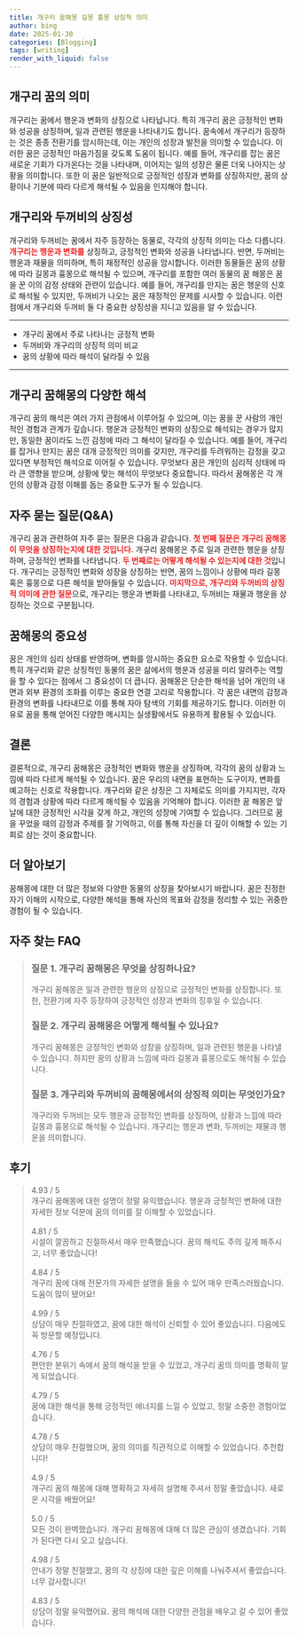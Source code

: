 ```yaml
---
title: 개구리 꿈해몽 길몽 흉몽 상징적 의미
author: bing
date: 2025-01-30
categories: [Blogging]
tags: [writing]
render_with_liquid: false
---
```



<h2 id='개구리 꿈의 의미'>개구리 꿈의 의미</h2>

<p>개구리는 꿈에서 행운과 변화의 상징으로 나타납니다. 특히 개구리 꿈은 긍정적인 변화와 성공을 상징하며, 일과 관련된 행운을 나타내기도 합니다. 꿈속에서 개구리가 등장하는 것은 종종 전환기를 암시하는데, 이는 개인의 성장과 발전을 의미할 수 있습니다. 이러한 꿈은 긍정적인 마음가짐을 갖도록 도움이 됩니다. 예를 들어, 개구리를 잡는 꿈은 새로운 기회가 다가온다는 것을 나타내며, 이어지는 일의 성장은 물론 더욱 나아지는 상황을 의미합니다. 또한 이 꿈은 일반적으로 긍정적인 성장과 변화를 상징하지만, 꿈의 상황이나 기분에 따라 다르게 해석될 수 있음을 인지해야 합니다.</p>

<h2 id='개구리와 두꺼비의 상징성'>개구리와 두꺼비의 상징성</h2>

<p>개구리와 두꺼비는 꿈에서 자주 등장하는 동물로, 각각의 상징적 의미는 다소 다릅니다. <b><span style="color: #ee2323;">개구리는 행운과 변화를</span></b> 상징하고, 긍정적인 변화와 성공을 나타냅니다. 반면, 두꺼비는 행운과 재물을 의미하며, 특히 재정적인 성공을 암시합니다. 이러한 동물들은 꿈의 상황에 따라 길몽과 흉몽으로 해석될 수 있으며, 개구리를 포함한 여러 동물의 꿈 해몽은 꿈을 꾼 이의 감정 상태와 관련이 있습니다. 예를 들어, 개구리를 만지는 꿈은 행운의 신호로 해석될 수 있지만, 두꺼비가 나오는 꿈은 재정적인 문제를 시사할 수 있습니다. 이런 점에서 개구리와 두꺼비 둘 다 중요한 상징성을 지니고 있음을 알 수 있습니다.</p>

<hr />

<ul>
    <li>개구리 꿈에서 주로 나타나는 긍정적 변화</li>
    <li>두꺼비와 개구리의 상징적 의미 비교</li>
    <li>꿈의 상황에 따라 해석이 달라질 수 있음</li>
</ul>

<hr />

<h2 id='개구리 꿈해몽의 다양한 해석'>개구리 꿈해몽의 다양한 해석</h2>

<p>개구리 꿈의 해석은 여러 가지 관점에서 이루어질 수 있으며, 이는 꿈을 꾼 사람의 개인적인 경험과 관계가 깊습니다. 행운과 긍정적인 변화의 상징으로 해석되는 경우가 많지만, 동일한 꿈이라도 느낀 감정에 따라 그 해석이 달라질 수 있습니다. 예를 들어, 개구리를 잡거나 만지는 꿈은 대개 긍정적인 의미를 갖지만, 개구리를 두려워하는 감정을 갖고 있다면 부정적인 해석으로 이어질 수 있습니다. 무엇보다 꿈은 개인의 심리적 상태에 따라 큰 영향을 받으며, 상황에 맞는 해석이 무엇보다 중요합니다. 따라서 꿈해몽은 각 개인의 상황과 감정 이해를 돕는 중요한 도구가 될 수 있습니다.</p>

<h2 id='자주 묻는 질문(Q&A)'>자주 묻는 질문(Q&A)</h2>

<p>개구리 꿈과 관련하여 자주 묻는 질문은 다음과 같습니다. <b><span style="color: #ee2323;">첫 번째 질문은 개구리 꿈해몽이 무엇을 상징하는지에 대한 것입니다.</span></b> 개구리 꿈해몽은 주로 일과 관련한 행운을 상징하며, 긍정적인 변화를 나타냅니다. <b><span style="color: #ee2323;">두 번째로는 어떻게 해석될 수 있는지에 대한 것</span></b>입니다. 개구리는 긍정적인 변화와 성장을 상징하는 반면, 꿈의 느낌이나 상황에 따라 길몽 혹은 흉몽으로 다른 해석을 받아들일 수 있습니다. <b><span style="color: #ee2323;">마지막으로, 개구리와 두꺼비의 상징적 의미에 관한 질문</span></b>으로, 개구리는 행운과 변화를 나타내고, 두꺼비는 재물과 행운을 상징하는 것으로 구분됩니다.</p>

<h2 id='꿈해몽의 중요성'>꿈해몽의 중요성</h2>

<p>꿈은 개인의 심리 상태를 반영하며, 변화를 암시하는 중요한 요소로 작용할 수 있습니다. 특히 개구리와 같은 상징적인 동물의 꿈은 삶에서의 행운과 성공을 미리 알려주는 역할을 할 수 있다는 점에서 그 중요성이 더 큽니다. 꿈해몽은 단순한 해석을 넘어 개인의 내면과 외부 환경의 조화를 이루는 중요한 연결 고리로 작용합니다. 각 꿈은 내면의 감정과 환경의 변화를 나타내므로 이를 통해 자아 탐색의 기회를 제공하기도 합니다. 이러한 이유로 꿈을 통해 얻어진 다양한 메시지는 실생활에서도 유용하게 활용될 수 있습니다.</p>

<h2 id='결론'>결론</h2>

<p>결론적으로, 개구리 꿈해몽은 긍정적인 변화와 행운을 상징하며, 각각의 꿈의 상황과 느낌에 따라 다르게 해석될 수 있습니다. 꿈은 우리의 내면을 표현하는 도구이자, 변화를 예고하는 신호로 작용합니다. 개구리와 같은 상징은 그 자체로도 의미를 가지지만, 각자의 경험과 상황에 따라 다르게 해석될 수 있음을 기억해야 합니다. 이러한 꿈 해몽은 앞날에 대한 긍정적인 시각을 갖게 하고, 개인의 성장에 기여할 수 있습니다. 그러므로 꿈을 꾸었을 때의 감정과 주제를 잘 기억하고, 이를 통해 자신을 더 깊이 이해할 수 있는 기회로 삼는 것이 중요합니다.</p>

<h2 id='더 알아보기'>더 알아보기</h2>

<p>꿈해몽에 대한 더 많은 정보와 다양한 동물의 상징을 찾아보시기 바랍니다. 꿈은 진정한 자기 이해의 시작으로, 다양한 해석을 통해 자신의 목표와 감정을 정리할 수 있는 귀중한 경험이 될 수 있습니다.</p>


<h2 id='자주_찾는_FAQ'>자주 찾는 FAQ</h2>
<div itemscope="" itemtype="https://schema.org/FAQPage"> 
<blockquote> 
<div itemscope="" itemprop="mainEntity" itemtype="https://schema.org/Question"> 
<h3 itemprop="name">질문 1. 개구리 꿈해몽은 무엇을 상징하나요?</h3> 
<div itemscope="" itemprop="acceptedAnswer" itemtype="https://schema.org/Answer"> 
<span itemprop="text"> 
<p>개구리 꿈해몽은 일과 관련한 행운의 상징으로 긍정적인 변화를 상징합니다. 또한, 전환기에 자주 등장하여 긍정적인 성장과 변화의 징후일 수 있습니다.</p> 
</span> 
</div> 
</div> 
<div itemscope="" itemprop="mainEntity" itemtype="https://schema.org/Question"> 
<h3 itemprop="name">질문 2. 개구리 꿈해몽은 어떻게 해석될 수 있나요?</h3> 
<div itemscope="" itemprop="acceptedAnswer" itemtype="https://schema.org/Answer"> 
<span itemprop="text"> 
<p>개구리 꿈해몽은 긍정적인 변화와 성장을 상징하며, 일과 관련된 행운을 나타낼 수 있습니다. 하지만 꿈의 상황과 느낌에 따라 길몽과 흉몽으로도 해석될 수 있습니다.</p> 
</span> 
</div> 
</div> 
<div itemscope="" itemprop="mainEntity" itemtype="https://schema.org/Question"> 
<h3 itemprop="name">질문 3. 개구리와 두꺼비의 꿈해몽에서의 상징적 의미는 무엇인가요?</h3> 
<div itemscope="" itemprop="acceptedAnswer" itemtype="https://schema.org/Answer"> 
<span itemprop="text"> 
<p>개구리와 두꺼비는 모두 행운과 긍정적인 변화를 상징하며, 상황과 느낌에 따라 길몽과 흉몽으로 해석될 수 있습니다. 개구리는 행운과 변화, 두꺼비는 재물과 행운을 의미합니다.</p> 
</span> 
</div> 
</div> 
</blockquote> 
</div>
<h2 id='후기'>후기</h2>
<div itemscope itemtype="https://schema.org/Product">
  <blockquote>
  <div itemprop="review" itemscope itemtype="https://schema.org/Review">
      <div itemprop="reviewRating" itemscope itemtype="https://schema.org/Rating"> <span itemprop="ratingValue">4.93</span> / <span itemprop="bestRating">5</span> </div>
      <span itemprop="reviewBody">개구리 꿈해몽에 대한 설명이 정말 유익했습니다. 행운과 긍정적인 변화에 대한 자세한 정보 덕분에 꿈의 의미를 잘 이해할 수 있었습니다.</span>
  </div>
  <br>
  <div itemprop="review" itemscope itemtype="https://schema.org/Review">
      <div itemprop="reviewRating" itemscope itemtype="https://schema.org/Rating"> <span itemprop="ratingValue">4.81</span> / <span itemprop="bestRating">5</span> </div>
      <span itemprop="reviewBody">시설이 깔끔하고 친절하셔서 매우 만족했습니다. 꿈의 해석도 주의 깊게 해주시고, 너무 좋았습니다!</span>
  </div>
  <br>
  <div itemprop="review" itemscope itemtype="https://schema.org/Review">
      <div itemprop="reviewRating" itemscope itemtype="https://schema.org/Rating"> <span itemprop="ratingValue">4.84</span> / <span itemprop="bestRating">5</span> </div>
      <span itemprop="reviewBody">개구리 꿈에 대해 전문가의 자세한 설명을 들을 수 있어 매우 만족스러웠습니다. 도움이 많이 됐어요!</span>
  </div>
  <br>
  <div itemprop="review" itemscope itemtype="https://schema.org/Review">
      <div itemprop="reviewRating" itemscope itemtype="https://schema.org/Rating"> <span itemprop="ratingValue">4.99</span> / <span itemprop="bestRating">5</span> </div>
      <span itemprop="reviewBody">상담이 매우 친절하였고, 꿈에 대한 해석이 신뢰할 수 있어 좋았습니다. 다음에도 꼭 방문할 예정입니다.</span>
  </div>
  <br>
  <div itemprop="review" itemscope itemtype="https://schema.org/Review">
      <div itemprop="reviewRating" itemscope itemtype="https://schema.org/Rating"> <span itemprop="ratingValue">4.76</span> / <span itemprop="bestRating">5</span> </div>
      <span itemprop="reviewBody">편안한 분위기 속에서 꿈의 해석을 받을 수 있었고, 개구리 꿈의 의미를 명확히 알게 되었습니다.</span>
  </div>
  <br>
  <div itemprop="review" itemscope itemtype="https://schema.org/Review">
      <div itemprop="reviewRating" itemscope itemtype="https://schema.org/Rating"> <span itemprop="ratingValue">4.79</span> / <span itemprop="bestRating">5</span> </div>
      <span itemprop="reviewBody">꿈에 대한 해석을 통해 긍정적인 에너지를 느낄 수 있었고, 정말 소중한 경험이었습니다.</span>
  </div>
  <br>
  <div itemprop="review" itemscope itemtype="https://schema.org/Review">
      <div itemprop="reviewRating" itemscope itemtype="https://schema.org/Rating"> <span itemprop="ratingValue">4.78</span> / <span itemprop="bestRating">5</span> </div>
      <span itemprop="reviewBody">상담이 매우 친절했으며, 꿈의 의미를 직관적으로 이해할 수 있었습니다. 추천합니다!</span>
  </div>
  <br>
  <div itemprop="review" itemscope itemtype="https://schema.org/Review">
      <div itemprop="reviewRating" itemscope itemtype="https://schema.org/Rating"> <span itemprop="ratingValue">4.9</span> / <span itemprop="bestRating">5</span> </div>
      <span itemprop="reviewBody">개구리 꿈의 해몽에 대해 명확하고 자세히 설명해 주셔서 정말 좋았습니다. 새로운 시각을 배웠어요!</span>
  </div>
  <br>
  <div itemprop="review" itemscope itemtype="https://schema.org/Review">
      <div itemprop="reviewRating" itemscope itemtype="https://schema.org/Rating"> <span itemprop="ratingValue">5.0</span> / <span itemprop="bestRating">5</span> </div>
      <span itemprop="reviewBody">모든 것이 완벽했습니다. 개구리 꿈해몽에 대해 더 많은 관심이 생겼습니다. 기회가 된다면 다시 오고 싶습니다.</span>
  </div>
  <br>
  <div itemprop="review" itemscope itemtype="https://schema.org/Review">
      <div itemprop="reviewRating" itemscope itemtype="https://schema.org/Rating"> <span itemprop="ratingValue">4.98</span> / <span itemprop="bestRating">5</span> </div>
      <span itemprop="reviewBody">안내가 정말 친절했고, 꿈의 각 상징에 대한 깊은 이해를 나눠주셔서 좋았습니다. 너무 감사합니다!</span>
  </div>
  <br>
  <div itemprop="review" itemscope itemtype="https://schema.org/Review">
      <div itemprop="reviewRating" itemscope itemtype="https://schema.org/Rating"> <span itemprop="ratingValue">4.83</span> / <span itemprop="bestRating">5</span> </div>
      <span itemprop="reviewBody">상담이 정말 유익했어요. 꿈의 해석에 대한 다양한 관점을 배우고 갈 수 있어 좋았습니다.</span>
  </div>
  </blockquote>
</div>
